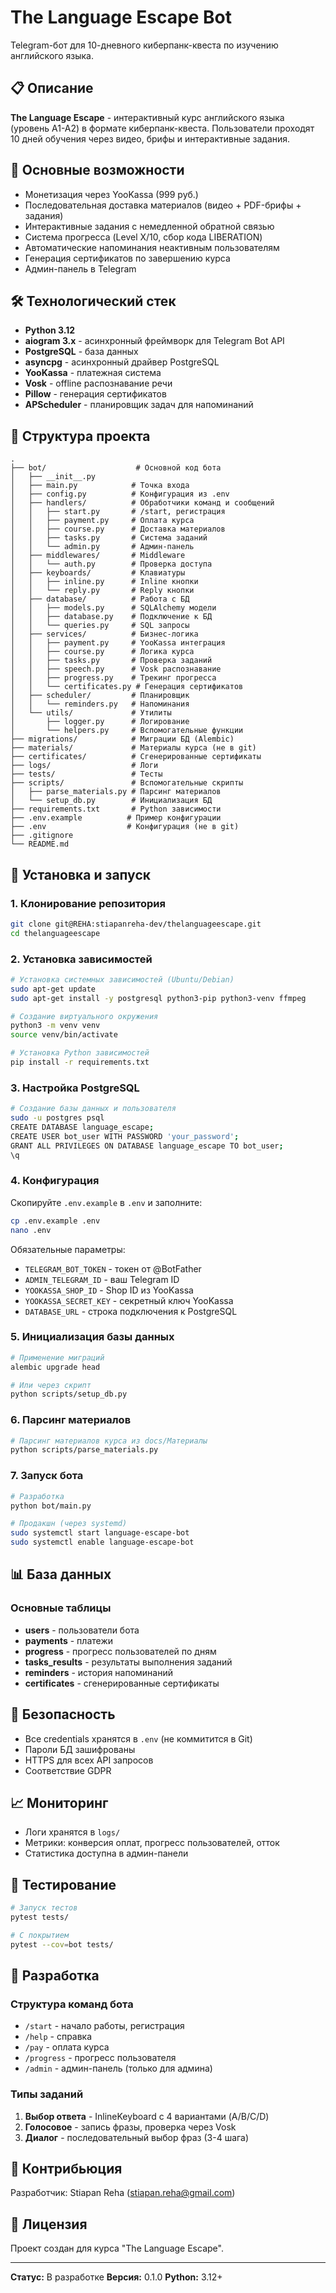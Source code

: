 # The Language Escape Bot

Telegram-бот для 10-дневного киберпанк-квеста по изучению английского языка.

## 📋 Описание

**The Language Escape** - интерактивный курс английского языка (уровень A1-A2) в формате киберпанк-квеста. Пользователи проходят 10 дней обучения через видео, брифы и интерактивные задания.

## 🎯 Основные возможности

- Монетизация через YooKassa (999 руб.)
- Последовательная доставка материалов (видео + PDF-брифы + задания)
- Интерактивные задания с немедленной обратной связью
- Система прогресса (Level X/10, сбор кода LIBERATION)
- Автоматические напоминания неактивным пользователям
- Генерация сертификатов по завершению курса
- Админ-панель в Telegram

## 🛠️ Технологический стек

- **Python 3.12**
- **aiogram 3.x** - асинхронный фреймворк для Telegram Bot API
- **PostgreSQL** - база данных
- **asyncpg** - асинхронный драйвер PostgreSQL
- **YooKassa** - платежная система
- **Vosk** - offline распознавание речи
- **Pillow** - генерация сертификатов
- **APScheduler** - планировщик задач для напоминаний

## 📁 Структура проекта

```
.
├── bot/                    # Основной код бота
│   ├── __init__.py
│   ├── main.py            # Точка входа
│   ├── config.py          # Конфигурация из .env
│   ├── handlers/          # Обработчики команд и сообщений
│   │   ├── start.py       # /start, регистрация
│   │   ├── payment.py     # Оплата курса
│   │   ├── course.py      # Доставка материалов
│   │   ├── tasks.py       # Система заданий
│   │   └── admin.py       # Админ-панель
│   ├── middlewares/       # Middleware
│   │   └── auth.py        # Проверка доступа
│   ├── keyboards/         # Клавиатуры
│   │   ├── inline.py      # Inline кнопки
│   │   └── reply.py       # Reply кнопки
│   ├── database/          # Работа с БД
│   │   ├── models.py      # SQLAlchemy модели
│   │   ├── database.py    # Подключение к БД
│   │   └── queries.py     # SQL запросы
│   ├── services/          # Бизнес-логика
│   │   ├── payment.py     # YooKassa интеграция
│   │   ├── course.py      # Логика курса
│   │   ├── tasks.py       # Проверка заданий
│   │   ├── speech.py      # Vosk распознавание
│   │   ├── progress.py    # Трекинг прогресса
│   │   └── certificates.py # Генерация сертификатов
│   ├── scheduler/         # Планировщик
│   │   └── reminders.py   # Напоминания
│   └── utils/             # Утилиты
│       ├── logger.py      # Логирование
│       └── helpers.py     # Вспомогательные функции
├── migrations/            # Миграции БД (Alembic)
├── materials/             # Материалы курса (не в git)
├── certificates/          # Сгенерированные сертификаты
├── logs/                  # Логи
├── tests/                 # Тесты
├── scripts/               # Вспомогательные скрипты
│   ├── parse_materials.py # Парсинг материалов
│   └── setup_db.py        # Инициализация БД
├── requirements.txt       # Python зависимости
├── .env.example          # Пример конфигурации
├── .env                  # Конфигурация (не в git)
├── .gitignore
└── README.md
```

## 🚀 Установка и запуск

### 1. Клонирование репозитория

```bash
git clone git@REHA:stiapanreha-dev/thelanguageescape.git
cd thelanguageescape
```

### 2. Установка зависимостей

```bash
# Установка системных зависимостей (Ubuntu/Debian)
sudo apt-get update
sudo apt-get install -y postgresql python3-pip python3-venv ffmpeg

# Создание виртуального окружения
python3 -m venv venv
source venv/bin/activate

# Установка Python зависимостей
pip install -r requirements.txt
```

### 3. Настройка PostgreSQL

```bash
# Создание базы данных и пользователя
sudo -u postgres psql
CREATE DATABASE language_escape;
CREATE USER bot_user WITH PASSWORD 'your_password';
GRANT ALL PRIVILEGES ON DATABASE language_escape TO bot_user;
\q
```

### 4. Конфигурация

Скопируйте `.env.example` в `.env` и заполните:

```bash
cp .env.example .env
nano .env
```

Обязательные параметры:
- `TELEGRAM_BOT_TOKEN` - токен от @BotFather
- `ADMIN_TELEGRAM_ID` - ваш Telegram ID
- `YOOKASSA_SHOP_ID` - Shop ID из YooKassa
- `YOOKASSA_SECRET_KEY` - секретный ключ YooKassa
- `DATABASE_URL` - строка подключения к PostgreSQL

### 5. Инициализация базы данных

```bash
# Применение миграций
alembic upgrade head

# Или через скрипт
python scripts/setup_db.py
```

### 6. Парсинг материалов

```bash
# Парсинг материалов курса из docs/Материалы
python scripts/parse_materials.py
```

### 7. Запуск бота

```bash
# Разработка
python bot/main.py

# Продакшн (через systemd)
sudo systemctl start language-escape-bot
sudo systemctl enable language-escape-bot
```

## 📊 База данных

### Основные таблицы

- **users** - пользователи бота
- **payments** - платежи
- **progress** - прогресс пользователей по дням
- **tasks_results** - результаты выполнения заданий
- **reminders** - история напоминаний
- **certificates** - сгенерированные сертификаты

## 🔐 Безопасность

- Все credentials хранятся в `.env` (не коммитится в Git)
- Пароли БД зашифрованы
- HTTPS для всех API запросов
- Соответствие GDPR

## 📈 Мониторинг

- Логи хранятся в `logs/`
- Метрики: конверсия оплат, прогресс пользователей, отток
- Статистика доступна в админ-панели

## 🧪 Тестирование

```bash
# Запуск тестов
pytest tests/

# С покрытием
pytest --cov=bot tests/
```

## 📝 Разработка

### Структура команд бота

- `/start` - начало работы, регистрация
- `/help` - справка
- `/pay` - оплата курса
- `/progress` - прогресс пользователя
- `/admin` - админ-панель (только для админа)

### Типы заданий

1. **Выбор ответа** - InlineKeyboard с 4 вариантами (A/B/C/D)
2. **Голосовое** - запись фразы, проверка через Vosk
3. **Диалог** - последовательный выбор фраз (3-4 шага)

## 🤝 Контрибьюция

Разработчик: Stiapan Reha (stiapan.reha@gmail.com)

## 📄 Лицензия

Проект создан для курса "The Language Escape".

---

**Статус:** В разработке
**Версия:** 0.1.0
**Python:** 3.12+

